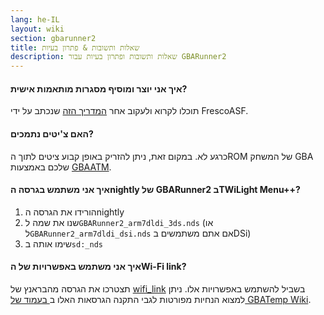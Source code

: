 ```yaml
---
lang: he-IL
layout: wiki
section: gbarunner2
title: שאלות ותשובות & פתרון בעיות
description: שאלות ותשובות ופתרון בעיות עבור GBARunner2
---
```


#### איך אני יוצר ומוסיף מסגרות מותאמות אישית?

תוכלו לקרוא ולעקוב אחר [המדריך הזה](https://docs.google.com/document/d/1owjiW-1fHEbokrkK2ZuPFjR2-N9s1dXCCAM3ghWRtxk/edit?usp=sharing) שנכתב על ידי FrescoASF.

#### האם צ'יטים נתמכים?

כרגע לא. במקום זאת, ניתן להזריק באופן קבוע ציטים לתוך הROM של המשחק GBA שלכם באמצעות [GBAATM](https://gbatemp.net/threads/gba-auto-trainer-maker-gbaatm.99334/).

#### איך אני משתמש בגרסה הnightly של GBARunner2 בTWiLight Menu++?

1. הורידו את הגרסה הnightly
1. שנו את שמה ל`GBARunner2_arm7dldi_3ds.nds` (או ל`GBARunner2_arm7dldi_dsi.nds` אם אתם משתמשים בDSi)
1. שימו אותה ב`sd:_nds`

#### איך אני משתמש באפשרויות של הWi-Fi link?

תצטרכו את הגרסה מהבראנץ של [wifi_link](https://github.com/Gericom/GBARunner2/tree/wifi_link) בשביל להשתמש באפשרויות אלו. ניתן למצוא הנחיות מפורטות לגבי התקנה הגרסאות האלו ב[ בעמוד של GBATemp Wiki](https://wiki.gbatemp.net/wiki/GBARunner2/Link).
